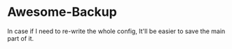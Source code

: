 # Awesome-Backup
In case if I need to re-write the whole config, It'll be easier to save the main part of it.
